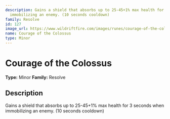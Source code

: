 ```yaml
---
description: Gains a shield that absorbs up to 25-45+1% max health for 3 seconds when
  immobilizing an enemy. (10 seconds cooldown)
family: Resolve
id: 127
image_url: https://www.wildriftfire.com/images/runes/courage-of-the-colossus.png
name: Courage of the Colossus
type: Minor
---
```


# Courage of the Colossus

**Type:** Minor
**Family:** Resolve

## Description

Gains a shield that absorbs up to 25-45+1% max health for 3 seconds when immobilizing an enemy. (10 seconds cooldown)


